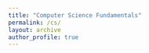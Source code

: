 ```yaml
---
title: "Computer Science Fundamentals"
permalink: /cs/
layout: archive
author_profile: true
---
```

